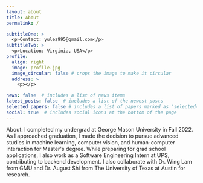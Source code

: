 ```yaml
---
layout: about
title: About
permalink: /

subtitleOne: > 
  <p>Contact: yulez995@gmail.com</p>
subtitleTwo: >
  <p>Location: Virginia, USA</p>
profile:
  align: right
  image: profile.jpg
  image_circular: false # crops the image to make it circular
  address: >
    <p></p>

news: false  # includes a list of news items
latest_posts: false  # includes a list of the newest posts
selected_papers: false # includes a list of papers marked as "selected={true}"
social: true  # includes social icons at the bottom of the page
---
```


About: I completed my undergrad at George Mason University in Fall 2022. As I approached graduation, I made the decision to pursue advanced studies in machine learning, computer vision, and human-computer interaction for Master's degree. While preparing for grad school applications, I also work as a Software Engineering Intern at UPS, contributing to backend development. I also collaborate with Dr. Wing Lam from GMU and Dr. August Shi from The University of Texas at Austin for research.


<!-- Testingggg Tell the world about yourself. Link to your favorite [subreddit](http://reddit.com). You can put a picture in, too. The code is already in, just name your picture `profile.jpg` and put it in the `img/` folder.

Put your address / P.O. box / other info right below your picture. You can also disable any of these elements by editing `profile` property of the YAML header of your `_pages/about.md`. Edit `_bibliography/papers.bib` and Jekyll will render your [publications page](/al-folio/publications/) automatically.

Link to your social media connections, too. This theme is set up to use [Font Awesome icons](http://fortawesome.github.io/Font-Awesome/) and [Academicons](https://jpswalsh.github.io/academicons/), like the ones below. Add your Facebook, Twitter, LinkedIn, Google Scholar, or just disable all of them. -->
